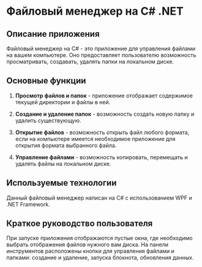 # Файловый менеджер на C# .NET

## Описание приложения

Файловый менеджер на C# - это приложение для управления файлами на вашем компьютере. Оно предоставляет пользователю возможность просматривать, создавать, удалять папки на локальном диске.

## Основные функции

1. **Просмотр файлов и папок** - приложение отображает содержимое текущей директории и файлы в ней.

2. **Создание и удаление папок** - возможность создать новую папку и удалить существующую.

3. **Открытие файлов** - возможность открыть файл любого формата, если на компьютере имеется необходимое приложение для открытия формата выбранного файла.

4. **Управление файлами** - возможность копировать, перемещать и удалять файлы на локальном диске.

## Используемые технологии

Данный файловый менеджер написан на C# с использованием WPF и .NET Framework. 

## Краткое руководство пользователя

При запуске приложения отображаются пустые окна, где необходимо выбрать отображения файлов нужного вам диска. На панели инструментов расположены кнопки для управления файлами и папками: создание и удаление, запуска блокнота, обновления данных.
